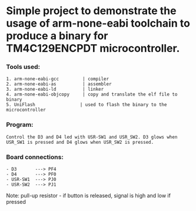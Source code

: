 # Simple project to demonstrate the usage of arm-none-eabi toolchain to produce a binary for TM4C129ENCPDT microcontroller.

### Tools used:
    1. arm-none-eabi-gcc         | compiler
    2. arm-none-eabi-as          | assembler
    3. arm-none-eabi-ld          | linker
    4. arm-none-eabi-objcopy     | copy and translate the elf file to binary 
    5. UniFlash                 | used to flash the binary to the microcontroller

### Program:
    Control the D3 and D4 led with USR-SW1 and USR_SW2. D3 glows when USR_SW1 is pressed and D4 glows when USR_SW2 is pressed.

### Board connections:
    - D3       ---> PF4
    - D4       ---> PF0
    - USR-SW1  ---> PJ0
    - USR-SW2  ---> PJ1

Note: pull-up resistor - if button is released, signal is high and low if pressed
